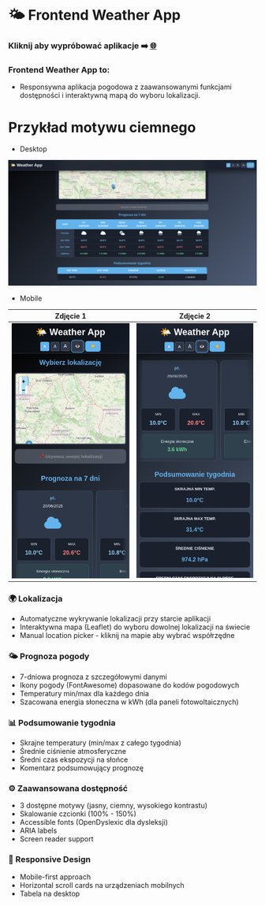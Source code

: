 # 🌤️ Frontend Weather App  

### Kliknij aby wypróbować aplikacje ➡️ [🌐](https://frontend-weather-app.onrender.com/)

### Frontend Weather App to:
- Responsywna aplikacja pogodowa z zaawansowanymi funkcjami dostępności i interaktywną mapą do wyboru lokalizacji.

# Przykład motywu ciemnego
- Desktop

![alt text](images/image.png)

- Mobile

| Zdjęcie 1 | Zdjęcie 2 |
|-----------|-----------|
| ![alt text](images/image-2.png) | ![alt text](images/image-1.png) |

### 🌍 Lokalizacja
- Automatyczne wykrywanie lokalizacji przy starcie aplikacji
- Interaktywna mapa (Leaflet) do wyboru dowolnej lokalizacji na świecie
- Manual location picker - kliknij na mapie aby wybrać współrzędne

### 🌤️ Prognoza pogody
- 7-dniowa prognoza z szczegółowymi danymi
- Ikony pogody (FontAwesome) dopasowane do kodów pogodowych
- Temperatury min/max dla każdego dnia
- Szacowana energia słoneczna w kWh (dla paneli fotowoltaicznych)

### 📊 Podsumowanie tygodnia
- Skrajne temperatury (min/max z całego tygodnia)
- Średnie ciśnienie atmosferyczne
- Średni czas ekspozycji na słońce
- Komentarz podsumowujący prognozę

### ⚙️ Zaawansowana dostępność
- 3 dostępne motywy (jasny, ciemny, wysokiego kontrastu)
- Skalowanie czcionki (100% - 150%)
- Accessible fonts (OpenDyslexic dla dysleksji)
- ARIA labels
- Screen reader support

### 📱 Responsive Design
- Mobile-first approach
- Horizontal scroll cards na urządzeniach mobilnych
- Tabela na desktop